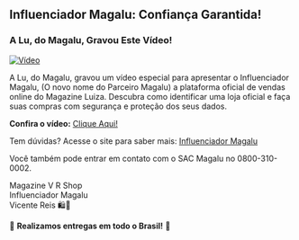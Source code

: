 ## **Influenciador Magalu: Confiança Garantida!**

### A Lu, do Magalu, Gravou Este Vídeo!

[![Vídeo](https://img.youtube.com/vi/nJb98oWIcqw/0.jpg)](https://www.youtube.com/watch?v=nJb98oWIcqw)

A Lu, do Magalu, gravou um vídeo especial para apresentar o Influenciador Magalu, (O novo nome do Parceiro Magalu) a plataforma oficial de vendas online do Magazine Luiza. Descubra como identificar uma loja oficial e faça suas compras com segurança e proteção dos seus dados.

**Confira o vídeo:** 
[Clique Aqui!](https://www.youtube.com/watch?v=nJb98oWIcqw)

Tem dúvidas? Acesse o site para saber mais: 
[Influenciador Magalu](https://www.influenciadormagalu.com.br/vrshop)


Você também pode entrar em contato com o SAC Magalu no 0800-310-0002.

Magazine V R Shop  
Influenciador Magalu  
Vicente Reis 🛍️💙  

🚐 **Realizamos entregas em todo o Brasil!** 🛫
